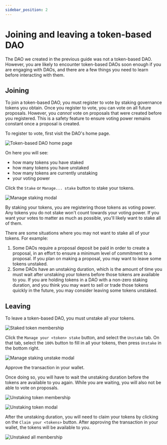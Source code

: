 ```yaml
---
sidebar_position: 2
---
```


# Joining and leaving a token-based DAO

The DAO we created in the previous guide was not a token-based DAO. However, you are likely to encounter token-based DAOs soon enough if you are engaging with DAOs, and there are a few things you need to learn before interacting with them.

## Joining

To join a token-based DAO, you must register to vote by staking governance tokens you obtain. Once you register to vote, you can vote on all future proposals. However, you _cannot_ vote on proposals that were created before you registered. This is a safety feature to ensure voting power remains constant once a proposal is created.

To register to vote, first visit the DAO's home page.

![Token-based DAO home page](../../../../static/img/quickstart/token-based-home.png)

On here you will see:

- how many tokens you have staked
- how many tokens you have unstaked
- how many tokens are currently unstaking
- your voting power

Click the `Stake` or `Manage... stake` button to stake your tokens.

![Manage staking modal](../../../../static/img/quickstart/manage-staking.png)

By staking your tokens, you are registering those tokens as voting power. Any tokens you do not stake won't count towards your voting power. If you want your votes to matter as much as possible, you'll likely want to stake all of them.

There are some situations where you may not want to stake all of your tokens.
For example:

1. Some DAOs require a proposal deposit be paid in order to create a proposal,
   in an effort to ensure a minimum level of commitment to a proposal. If you
   plan on making a proposal, you may want to leave some tokens unstaked.
2. Some DAOs have an unstaking duration, which is the amount of time you must
   wait after unstaking your tokens before those tokens are available to you. If
   you are holding tokens in a DAO with a non-zero staking duration, and you
   think you may want to sell or trade those tokens quickly in the future, you
   may consider leaving some tokens unstaked.

## Leaving

To leave a token-based DAO, you must unstake all your tokens.

![Staked token membership](../../../../static/img/quickstart/staked-membership.png)

Click the `Manage your <token> stake` button, and select the `Unstake` tab. On that tab, select the `100%` button to fill in all your tokens, then press `Unstake` in the bottom right.

![Manage staking unstake modal](../../../../static/img/quickstart/manage-staking-unstake-all.png)

Approve the transaction in your wallet.

Once doing so, you will have to wait the unstaking duration before the tokens are available to you again. While you are waiting, you will also not be able to vote on proposals.

![Unstaking token membership](../../../../static/img/quickstart/your-membership-unstaking.png)

![Unstaking token modal](../../../../static/img/quickstart/unstaking-modal.png)

After the unstaking duration, you will need to claim your tokens by clicking on the `Claim your <tokens>` button. After approving the transaction in your wallet, the tokens will be available to you.

![Unstaked all membership](../../../../static/img/quickstart/your-membership-nothing-staked.png)
